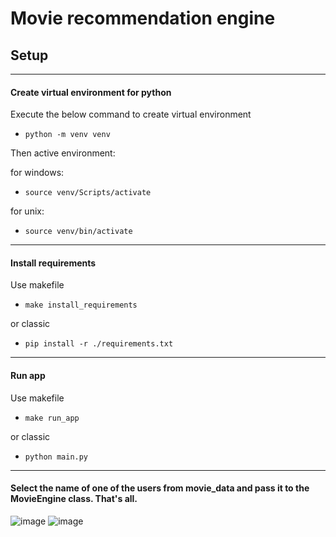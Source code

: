 # Movie recommendation engine

## Setup

-----------------------------------------------------------------
#### Create virtual environment for python
Execute the below command to create virtual environment
- ``` python -m venv venv ```

Then active environment:

for windows:
- ```source venv/Scripts/activate```

for unix:
- ```source venv/bin/activate```
-----------------------------------------------------------------
#### Install requirements
Use makefile
- ```make install_requirements```

or classic
- ```pip install -r ./requirements.txt```
-----------------------------------------------------------------
#### Run app
Use makefile
- ```make run_app```

or classic
- ```python main.py```

-----------------------------------------------------------------
#### Select the name of one of the users from movie_data and pass it to the MovieEngine class. That's all.

![image](https://github.com/s23047-jz/NAI/assets/73025973/cceffee0-7602-4cb8-9c30-18460aa88b54)
![image](https://github.com/s23047-jz/NAI/assets/73025973/341c0756-fcbd-474d-a845-ef49372839da)
